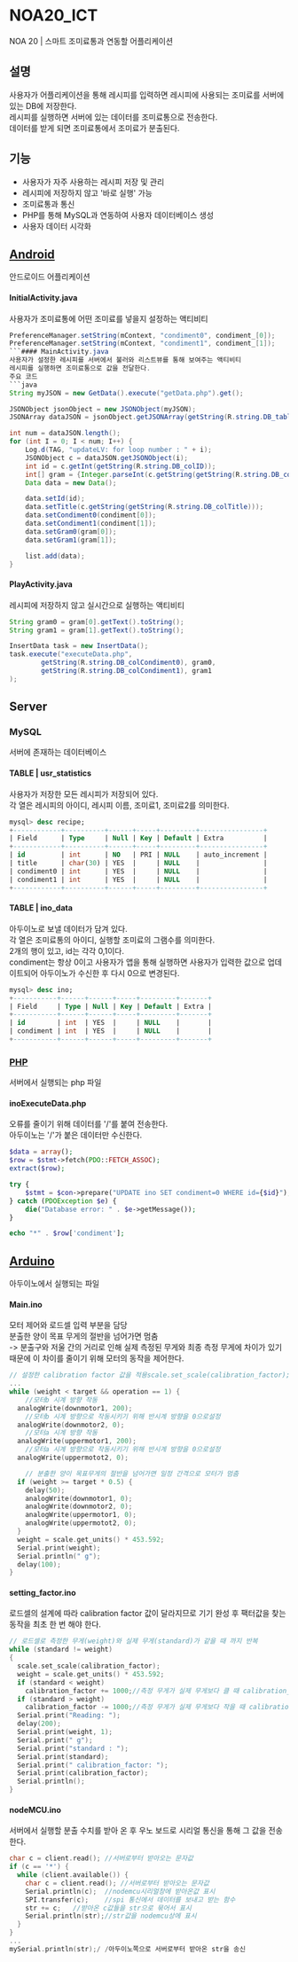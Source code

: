 # NOA20_ICT
NOA 20 | 스마트 조미료통과 연동할 어플리케이션

## 설명
사용자가 어플리케이션을 통해 레시피를 입력하면 레시피에 사용되는 조미료를 서버에 있는 DB에 저장한다.    
레시피를 실행하면 서버에 있는 데이터를 조미료통으로 전송한다.    
데이터를 받게 되면 조미료통에서 조미료가 분출된다.    

## 기능
* 사용자가 자주 사용하는 레시피 저장 및 관리    
* 레시피에 저장하지 않고 '바로 실행' 가능    
* 조미료통과 통신    
* PHP를 통해 MySQL과 연동하여 사용자 데이터베이스 생성    
* 사용자 데이터 시각화    

## [Android](https://github.com/eun-seong/NOA20_SSM/tree/master/NOA_ICT)
안드로이드 어플리케이션
#### InitialActivity.java
사용자가 조미료통에 어떤 조미료를 넣을지 설정하는 액티비티    
```java
PreferenceManager.setString(mContext, "condiment0", condiment_[0]);
PreferenceManager.setString(mContext, "condiment1", condiment_[1]);
```#### MainActivity.java
사용자가 설정한 레시피를 서버에서 불러와 리스트뷰를 통해 보여주는 액티비티
레시피를 실행하면 조미료통으로 값을 전달한다.
주요 코드
```java
String myJSON = new GetData().execute("getData.php").get();

JSONObject jsonObject = new JSONObject(myJSON);
JSONArray dataJSON = jsonObject.getJSONArray(getString(R.string.DB_tableName));

int num = dataJSON.length();
for (int I = 0; I < num; I++) {
    Log.d(TAG, "updateLV: for loop number : " + i);
    JSONObject c = dataJSON.getJSONObject(i);
    int id = c.getInt(getString(R.string.DB_colID));
    int[] gram = {Integer.parseInt(c.getString(getString(R.string.DB_colCondiment0))), Integer.parseInt(c.getString(getString(R.string.DB_colCondiment1)))};
    Data data = new Data();

    data.setId(id);
    data.setTitle(c.getString(getString(R.string.DB_colTitle)));
    data.setCondiment0(condiment[0]);
    data.setCondiment1(condiment[1]);
    data.setGram0(gram[0]);
    data.setGram1(gram[1]);

    list.add(data);
}
```

#### PlayActivity.java
레시피에 저장하지 않고 실시간으로 실행하는 액티비티
```java
String gram0 = gram[0].getText().toString();
String gram1 = gram[1].getText().toString();

InsertData task = new InsertData();
task.execute("executeData.php",
        getString(R.string.DB_colCondiment0), gram0,
        getString(R.string.DB_colCondiment1), gram1
);
```

## Server
### MySQL
서버에 존재하는 데이터베이스
#### TABLE | usr_statistics
사용자가 저장한 모든 레시피가 저장되어 있다.    
각 열은 레시피의 아이디, 레시피 이름, 조미료1, 조미료2를 의미한다.    
```sql
mysql> desc recipe;
+------------+----------+------+-----+---------+----------------+
| Field      | Type     | Null | Key | Default | Extra          |
+------------+----------+------+-----+---------+----------------+
| id         | int      | NO   | PRI | NULL    | auto_increment |
| title      | char(30) | YES  |     | NULL    |                |
| condiment0 | int      | YES  |     | NULL    |                |
| condiment1 | int      | YES  |     | NULL    |                |
+------------+----------+------+-----+---------+----------------+
```

#### TABLE | ino_data
아두이노로 보낼 데이터가 담겨 있다.    
각 열은 조미료통의 아이디, 실행할 조미료의 그램수를 의미한다.    
2개의 행이 있고,  id는 각각 0,1이다.    
condiment는 항상 0이고 사용자가 앱을 통해 실행하면 사용자가 입력한 값으로 업데이트되어 아두이노가 수신한 후 다시 0으로 변경된다.    
```sql
mysql> desc ino;
+-----------+------+------+-----+---------+-------+
| Field     | Type | Null | Key | Default | Extra |
+-----------+------+------+-----+---------+-------+
| id        | int  | YES  |     | NULL    |       |
| condiment | int  | YES  |     | NULL    |       |
+-----------+------+------+-----+---------+-------+
```

### [PHP](https://github.com/eun-seong/NOA20_SSM/tree/master/PHP)
서버에서 실행되는 php 파일
#### inoExecuteData.php
오류를 줄이기 위해 데이터를 '/'를 붙여 전송한다.    
아두이노는 '/'가 붙은 데이터만 수신한다.    
```php
$data = array();
$row = $stmt->fetch(PDO::FETCH_ASSOC);
extract($row);

try {
    $stmt = $con->prepare("UPDATE ino SET condiment=0 WHERE id={$id}");
} catch (PDOException $e) {
    die("Database error: " . $e->getMessage());
}

echo "*" . $row['condiment'];
```

## [Arduino](https://github.com/eun-seong/NOA20_SSM/tree/master/Arduino)
아두이노에서 실행되는 파일   
#### Main.ino
모터 제어와 로드셀 입력 부분을 담당        
분출한 양이 목표 무게의 절반을 넘어가면 멈춤    
-> 분출구와 저울 간의 거리로 인해 실제 측정된 무게와 최종 측정 무게에 차이가 있기 때문에 이 차이를 줄이기 위해 모터의 동작을 제어한다.       
```c++
// 설정한 calibration factor 값을 적용scale.set_scale(calibration_factor); 
...
while (weight < target && operation == 1) {
	//모터b 시계 방향 작동
  analogWrite(downmotor1, 200); 
	//모터b 시계 방향으로 작동시키기 위해 반시계 방향을 0으로설정
  analogWrite(downmotor2, 0); 
	//모터a 시계 방향 작동
  analogWrite(uppermotor1, 200); 
	//모터a 시계 방향으로 작동시키기 위해 반시계 방향을 0으로설정
  analogWrite(uppermotot2, 0); 

	// 분출한 양이 목표무게의 절반을 넘어가면 일정 간격으로 모터가 멈춤
  if (weight >= target * 0.5) { 
    delay(50);
    analogWrite(downmotor1, 0);
    analogWrite(downmotor2, 0);
    analogWrite(uppermotor1, 0);
    analogWrite(uppermotot2, 0);
  }
  weight = scale.get_units() * 453.592;
  Serial.print(weight);
  Serial.println(" g");
  delay(100);
}
```
#### setting_factor.ino
로드셀의 설계에 따라 calibration factor 값이 달라지므로 기기 완성 후 팩터값을 찾는 동작을 최초 한 번 해야 한다.     
```c++
// 로드셀로 측정한 무게(weight)와 실제 무게(standard)가 같을 때 까지 반복
while (standard != weight)
{
  scale.set_scale(calibration_factor);
  weight = scale.get_units() * 453.592;
  if (standard < weight)
    calibration_factor += 1000;//측정 무게가 실제 무게보다 클 때 calibration_factor값이 1000씩 증가
  if (standard > weight)
    calibration_factor -= 1000;//측정 무게가 실제 무게보다 작을 때 calibration_factor값이 1000씩 감소
  Serial.print("Reading: ");
  delay(200);
  Serial.print(weight, 1);
  Serial.print(" g");
  Serial.print("standard : ");
  Serial.print(standard);
  Serial.print(" calibration_factor: ");
  Serial.print(calibration_factor);
  Serial.println();
}
```
#### nodeMCU.ino
서버에서 실행할 분출 수치를 받아 온 후 우노 보드로 시리얼 통신을 통해 그 값을 전송한다.    
```c++
char c = client.read();	//서버로부터 받아오는 문자값
if (c == '*') {
  while (client.available()) {
    char c = client.read();	//서버로부터 받아오는 문자값
    Serial.println(c);	//nodemcu시리얼창에 받아온값 표시
    SPI.transfer(c);	//spi 통신에서 데이터를 보내고 받는 함수
    str += c; 	//받아온 c값들을 str으로 묶어서 표시
    Serial.println(str);//str값을 nodemcu상에 표시
  }
}
...
mySerial.println(str);/	/아두이노쪽으로 서버로부터 받아온 str을 송신
```
